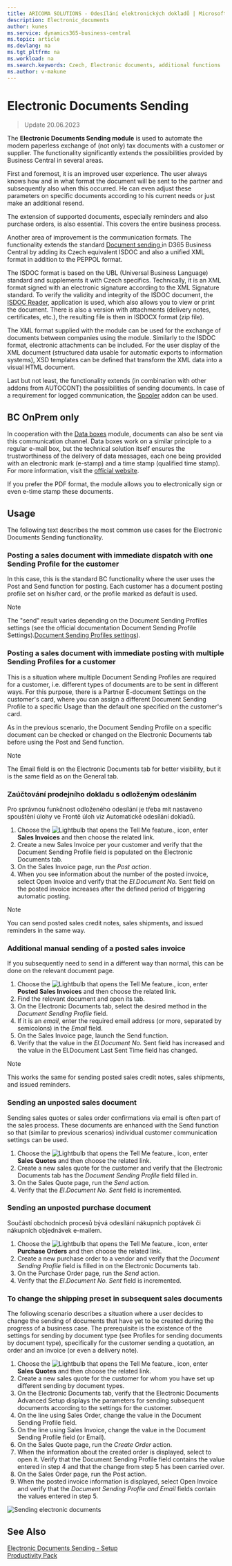 ```yaml
---
title: ARICOMA SOLUTIONS - Odesílání elektronických dokladů | Microsoft Docs
description: Electronic_documents
author: kunes
ms.service: dynamics365-business-central
ms.topic: article
ms.devlang: na
ms.tgt_pltfrm: na
ms.workload: na
ms.search.keywords: Czech, Electronic documents, additional functions
ms.author: v-makune
---
```

# Electronic Documents Sending
> Update 20.06.2023

The **Electronic Documents Sending module** is used to automate the modern paperless exchange of (not only) tax documents with a customer or supplier. The functionality significantly extends the possibilities provided by Business Central in several areas.

First and foremost, it is an improved user experience. The user always knows how and in what format the document will be sent to the partner and subsequently also when this occurred. He can even adjust these parameters on specific documents according to his current needs or just make an additional resend. 

The extension of supported documents, especially reminders and also purchase orders, is also essential. This covers the entire business process.

Another area of improvement is the communication formats. The functionality extends the standard [Document sending ](https://learn.microsoft.com/cs-cz/dynamics365/business-central/sales-how-to-send-electronic-documents) in D365 Business Central by adding its Czech equivalent ISDOC and also a unified XML format in addition to the PEPPOL format.

The ISDOC format is based on the UBL (Universal Business Language) standard and supplements it with Czech specifics. Technically, it is an XML format signed with an electronic signature according to the XML Signature standard. To verify the validity and integrity of the ISDOC document, the [ISDOC Reader](http://www.isdoc.org/), application is used, which also allows you to view or print the document. There is also a version with attachments (delivery notes, certificates, etc.), the resulting file is then in ISDOCX format (zip file).

The XML format supplied with the module can be used for the exchange of documents between companies using the module. Similarly to the ISDOC format, electronic attachments can be included. For the user display of the XML document (structured data usable for automatic exports to information systems), XSD templates can be defined that transform the XML data into a visual HTML document.

Last but not least, the functionality extends (in combination with other addons from AUTOCONT) the possibilities of sending documents. In case of a requirement for logged communication, the [Spooler](https://muj.autocont.cz/docs/cs-cz/dynamics365/business-central/ProductivityPack/spooler.html) addon can be used.

## BC OnPrem only
In cooperation with the [Data boxes](https://muj.autocont.cz/docs/en-us/dynamics365/business-central/ProductivityPack/data-boxes.html) module, documents can also be sent via this communication channel. Data boxes work on a similar principle to a regular e-mail box, but the technical solution itself ensures the trustworthiness of the delivery of data messages, each one being provided with an electronic mark (e-stamp) and a time stamp (qualified time stamp). For more information, visit the [official website](https://info.mojedatovaschranka.cz/).

If you prefer the PDF format, the module allows you to electronically sign or even e-time stamp these documents.

## Usage

The following text describes the most common use cases for the Electronic Documents Sending functionality.

### Posting a sales document with immediate dispatch with one Sending Profile for the customer
In this case, this is the standard BC functionality where the user uses the Post and Send function for posting. Each customer has a document posting profile set on his/her card, or the profile marked as default is used.

> [!NOTE]
> The "send" result varies depending on the Document Sending Profiles settings (see the official documentation Document Sending Profile Settings).[Document Sending Profiles settings](https://learn.microsoft.com/cs-CZ/dynamics365/business-central/sales-how-setup-document-send-profiles)).


### Posting a sales document with immediate posting with multiple Sending Profiles for a customer

This is a situation where multiple Document Sending Profiles are required for a customer, i.e. different types of documents are to be sent in different ways. For this purpose, there is a Partner E-document Settings on the customer's card, where you can assign a different Document Sending Profile to a specific Usage than the default one specified on the customer's card.

As in the previous scenario, the Document Sending Profile on a specific document can be checked or changed on the Electronic Documents tab before using the Post and Send function.


> [!NOTE]
> The Email field is on the Electronic Documents tab for better visibility, but it is the same field as on the General tab.


### Zaúčtování prodejního dokladu s odloženým odesláním

Pro správnou funkčnost odloženého odesílání je třeba mít nastaveno spouštění úlohy ve Frontě úloh viz Automatické odesílání dokladů.

1. Choose the ![Lightbulb that opens the Tell Me feature.](media/ui-search/search_small.png "Tell me what you want to do"), icon, enter **Sales Invoices** and then choose the related link.
2.	Create a new Sales Invoice per your customer and verify that the Document Sending Profile field is populated on the Electronic Documents tab.
3.	On the Sales Invoice page, run the *Post action*.
4.	When you see information about the number of the posted invoice, select Open Invoice and verify that the *El.Document No.* Sent field on the posted invoice increases after the defined period of triggering automatic posting.


> [!NOTE]
> You can send posted sales credit notes, sales shipments, and issued reminders in the same way.


### Additional manual sending of a posted sales invoice

If you subsequently need to send in a different way than normal, this can be done on the relevant document page.
1. Choose the ![Lightbulb that opens the Tell Me feature.](media/ui-search/search_small.png "Tell me what you want to do"), icon, enter **Posted Sales Invoices** and then choose the related link.
2.	Find the relevant document and open its tab.
3.	On the Electronic Documents tab, select the desired method in the *Document Sending Profile* field.
4.	If it is an *email*, enter the required email address (or more, separated by semicolons) in the *Email* field.
5.	On the Sales Invoice page, launch the Send function.
6.	Verify that the value in the *El.Document No.* Sent field has increased and the value in the El.Document Last Sent Time field has changed.


> [!NOTE]
> This works the same for sending posted sales credit notes, sales shipments, and issued reminders.

### Sending an unposted sales document
Sending sales quotes or sales order confirmations via email is often part of the sales process. These documents are enhanced with the Send function so that (similar to previous scenarios) individual customer communication settings can be used.

1. Choose the ![Lightbulb that opens the Tell Me feature.](media/ui-search/search_small.png "Tell me what you want to do"), icon, enter **Sales Quotes** and then choose the related link.
2.	Create a new sales quote for the customer and verify that the Electronic Documents tab has the *Document Sending Profile* field filled in.
3.	On the Sales Quote page, run the *Send* action.
4.	Verify that the *El.Document No. Sent* field is incremented.


### Sending an unposted purchase document
Součástí obchodních procesů bývá odesílání nákupních poptávek či nákupních objednávek e-mailem.
1. Choose the ![Lightbulb that opens the Tell Me feature.](media/ui-search/search_small.png "Tell me what you want to do"), icon, enter **Purchase Orders** and then choose the related link.
2.	Create a new purchase order to a vendor and verify that the *Document Sending Profile* field is filled in on the Electronic Documents tab.
3.	On the Purchase Order page, run the *Send* action.
4.	Verify that the *El.Document No. Sent* field is incremented.



### To change the shipping preset in subsequent sales documents

The following scenario describes a situation where a user decides to change the sending of documents that have yet to be created during the progress of a business case. The prerequisite is the existence of the settings for sending by document type (see Profiles for sending documents by document type), specifically for the customer sending a quotation, an order and an invoice (or even a delivery note).

1. Choose the ![Lightbulb that opens the Tell Me feature.](media/ui-search/search_small.png "Tell me what you want to do"), icon, enter **Sales Quotes** and then choose the related link.
2.	Create a new sales quote for the customer for whom you have set up different sending by document types.
3.	On the Electronic Documents tab, verify that the Electronic Documents Advanced Setup displays the parameters for sending subsequent documents according to the settings for the customer.
4.	On the line using Sales Order, change the value in the Document Sending Profile field.
5.	On the line using Sales Invoice, change the value in the Document Sending Profile field (or Email).
6.	On the Sales Quote page, run the *Create Order* action.
7.	When the information about the created order is displayed, select to open it. Verify that the Document Sending Profile field contains the value entered in step 4 and that the change from step 5 has been carried over.
8.	On the Sales Order page, run the Post action.
9.	When the posted invoice information is displayed, select Open Invoice and verify that the *Document Sending Profile and Email* fields contain the values entered in step 5.

![Sending electronic documents](media/electronic_documents.png)


## See Also

[Electronic Documents Sending - Setup](electronic-documents-setup.md)  
[Productivity Pack](productivity-pack.md)
